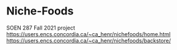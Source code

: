 # Niche-Foods
SOEN 287 Fall 2021 project
https://users.encs.concordia.ca/~ca_henr/nichefoods/home.html
https://users.encs.concordia.ca/~ca_henr/nichefoods/backstore/
